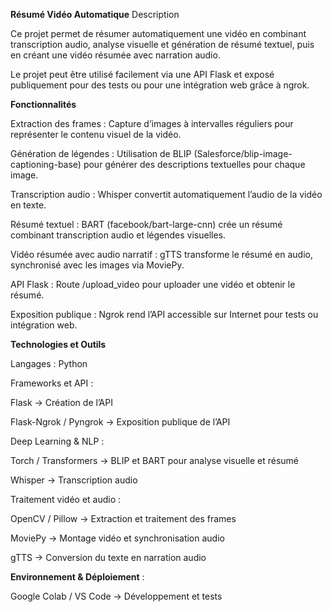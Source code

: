 **Résumé Vidéo Automatique**
Description

Ce projet permet de résumer automatiquement une vidéo en combinant transcription audio, analyse visuelle et génération de résumé textuel, puis en créant une vidéo résumée avec narration audio.

Le projet peut être utilisé facilement via une API Flask et exposé publiquement pour des tests ou pour une intégration web grâce à ngrok.

**Fonctionnalités**

Extraction des frames : Capture d’images à intervalles réguliers pour représenter le contenu visuel de la vidéo.

Génération de légendes : Utilisation de BLIP (Salesforce/blip-image-captioning-base) pour générer des descriptions textuelles pour chaque image.

Transcription audio : Whisper convertit automatiquement l’audio de la vidéo en texte.

Résumé textuel : BART (facebook/bart-large-cnn) crée un résumé combinant transcription audio et légendes visuelles.

Vidéo résumée avec audio narratif : gTTS transforme le résumé en audio, synchronisé avec les images via MoviePy.

API Flask : Route /upload_video pour uploader une vidéo et obtenir le résumé.

Exposition publique : Ngrok rend l’API accessible sur Internet pour tests ou intégration web.

**Technologies et Outils**

Langages : Python

Frameworks et API :

Flask → Création de l’API

Flask-Ngrok / Pyngrok → Exposition publique de l’API

Deep Learning & NLP :

Torch / Transformers → BLIP et BART pour analyse visuelle et résumé

Whisper → Transcription audio

Traitement vidéo et audio :

OpenCV / Pillow → Extraction et traitement des frames

MoviePy → Montage vidéo et synchronisation audio

gTTS → Conversion du texte en narration audio

**Environnement & Déploiement** :

Google Colab / VS Code → Développement et tests
